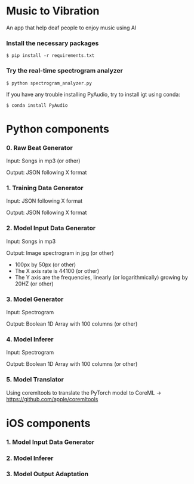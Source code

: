 # Music to Vibration
An app that help deaf people to enjoy music using AI

### Install the necessary packages
``$ pip install -r requirements.txt``

### Try the real-time spectrogram analyzer
``$ python spectrogram_analyzer.py``

If you have any trouble installing PyAudio, try to install igt using conda:

``$ conda install PyAudio``


# Python components

### 0. Raw Beat Generator

Input: Songs in mp3 (or other)

Output: JSON following X format

### 1. Training Data Generator

Input: JSON following X format

Output: JSON following X format

### 2. Model Input Data Generator

Input: Songs in mp3

Output: Image spectrogram in jpg (or other)
- 100px by 50px (or other)
- The X axis rate is 44100 (or other)
- The Y axis are the frequencies, linearly (or logarithmically) growing by 20HZ (or other)

### 3. Model Generator

Input: Spectrogram

Output: Boolean 1D Array with 100 columns (or other)

### 4. Model Inferer
Input: Spectrogram

Output: Boolean 1D Array with 100 columns (or other)

### 5. Model Translator
Using coremltools to translate the PyTorch model to CoreML -> https://github.com/apple/coremltools

# iOS components

### 1. Model Input Data Generator

### 2. Model Inferer

### 3. Model Output Adaptation
